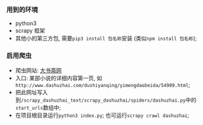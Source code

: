 ### 用到的环境
* python3
* scrapy 框架
* 其他小的第三方包, 需要`pip3 install 包名称`安装 (类似`npm install 包名称`);


### 启用爬虫
* 爬虫网站: [大书斋网](http://www.dashuzhai.com/)
* 入口: 某部小说的详细内容第一页, 如`http://www.dashuzhai.com/dushiyanqing/yimengdaobeida/54989.html`;
* 把此网址写入到`/scrapy_dashuzhai_text/scrapy_dashuzhai/spiders/dashuzhai.py`中的 `start_urls`数组中;
* 在项目根目录运行`python3 index.py`; 也可运行`scrapy crawl dashuzhai`;